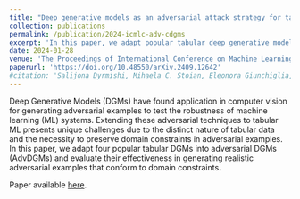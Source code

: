 ```yaml
---
title: "Deep generative models as an adversarial attack strategy for tabular machine learning"
collection: publications
permalink: /publication/2024-icmlc-adv-cdgms
excerpt: 'In this paper, we adapt popular tabular deep generative models (DGMs) into adversarial DGMs and evaluate their effectiveness in generating realistic adversarial examples that conform to domain constraints.'
date: 2024-01-28
venue: 'The Proceedings of International Conference on Machine Learning and Cybernetics'
paperurl: 'https://doi.org/10.48550/arXiv.2409.12642'
#citation: 'Salijona Dyrmishi, Mihaela C. Stoian, Eleonora Giunchiglia, Maxime Cordy. Deep generative models as an adversarial attack strategy for tabular machine learning. In Proceedings of International Conference on Machine Learning and Cybernetics 2024.'
---
```


Deep Generative Models (DGMs) have found application in computer vision for generating adversarial examples to test the robustness of machine learning (ML) systems. Extending these adversarial techniques to tabular ML presents unique challenges due to the distinct nature of tabular data and the necessity to preserve domain constraints in adversarial examples. 
In this paper, we adapt four popular tabular DGMs into adversarial DGMs (AdvDGMs) and evaluate their effectiveness in generating realistic adversarial examples that conform to domain constraints.

Paper available [here](https://arxiv.org/abs/2409.12642).